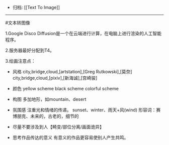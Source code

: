 - 归档: [[Text To Image]]
---

#文本转图像

1.Google Disco Diffusion是一个在云端进行计算，在电脑上进行渲染的人工智能程序。

2.服务器最好分配到T4。

3.绘画注意点：

+ 风格
city,bridge,cloud,[artstation],[Greg Rutkowski],[莫奈]
city,bridge,cloud,[pixiv],[新海诚],[宫崎骏]

+ 颜色
yellow scheme
black scheme
colorful scheme

+ 构图
多加地形，如mountain、desert

+ 氛围感
注重光和情绪的传递。
sunset、winter、雨天+风(wind)
形容词：赛博朋克、未来的，古老的，细节的

+ 尽量不要涉及到人【畸变/部位分离/画面诡异】

+ 思考作品传达的意义
有意义的作品更容易使别人产生共鸣。
